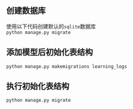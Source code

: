 ## 创建数据库
使用以下代码创建默认的`sqlite`数据库  
`python manage.py migrate`

## 添加模型后初始化表结构
`python manage.py makemigrations learning_logs`

## 执行初始化表结构
`python manage.py migrate`